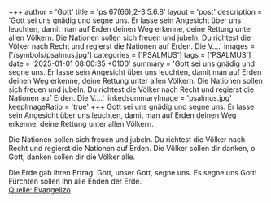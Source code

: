+++
author = 'Gott'
title = 'ps 67(66),2-3.5.6.8'
layout = 'post'
description = 'Gott sei uns gnädig und segne uns.  Er lasse sein Angesicht über uns leuchten, damit man auf Erden deinen Weg erkenne,  deine Rettung unter allen Völkern.  Die Nationen sollen sich freuen und jubeln. Du richtest die Völker nach Recht und regierst die Nationen auf Erden. Die V....'
images = ['/symbols/psalmus.jpg']
categories = ['PSALMUS']
tags = ['PSALMUS']
date = '2025-01-01 08:00:35 +0100'
summary = 'Gott sei uns gnädig und segne uns.  Er lasse sein Angesicht über uns leuchten, damit man auf Erden deinen Weg erkenne,  deine Rettung unter allen Völkern.  Die Nationen sollen sich freuen und jubeln. Du richtest die Völker nach Recht und regierst die Nationen auf Erden. Die V....'
linkedsummaryImage = 'psalmus.jpg'
keepImageRatio = 'true'
+++
Gott sei uns gnädig und segne uns. 
Er lasse sein Angesicht über uns leuchten,
damit man auf Erden deinen Weg erkenne, 
deine Rettung unter allen Völkern.

Die Nationen sollen sich freuen und jubeln.
Du richtest die Völker nach Recht
und regierst die Nationen auf Erden.
Die Völker sollen dir danken, o Gott, 
danken sollen dir die Völker alle.<!--more-->

Die Erde gab ihren Ertrag.
Gott, unser Gott, segne uns.
Es segne uns Gott! 
Fürchten sollen ihn alle Enden der Erde.<br> [Quelle: Evangelizo](https://evangeliumtagfuertag.org/DE/gospel)